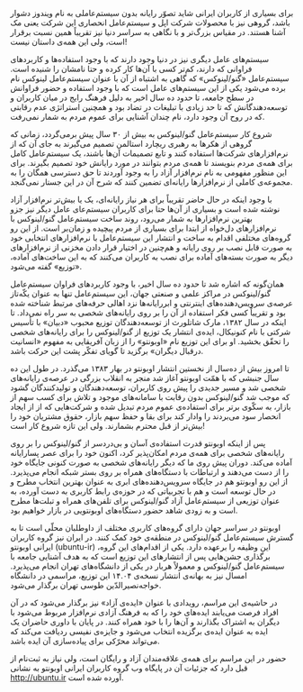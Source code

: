 برای بسیاری از کاربران ایرانی شاید تصوّر رایانه‌ بدون سیستم‌عاملی به نام ویندوز دشوار باشد، گروهی نیز با محصولات شرکت اپل و سیستم‌عامل انحصاری این شرکت یعنی مک آشنا هستند. در مقیاس بزرگ‌تر و با نگاهی به سراسر دنیا نیز تقریباً همین نسبت برقرار است، ولی این همه‌ی داستان نیست!

سیستم‌های عامل دیگری نیز در دنیا وجود دارند که با وجود استفاده‌ها و کاربردهای فراوانی که دارند، کم‌تر کسی با آن‌ها کار کرده و حتا نامشان را شنیده است. سیستم‌عامل «گنو/لینوکس» که گاهی به اشتباه از آن با عنوان سیستم‌عامل لینوکس نام برده می‌شود یکی از این سیستم‌های عامل است که با وجود استفاده و حضور فراوانش در سطح جامعه، تا حدود ده سال اخیر به دلیل فرهنگ رایج در میان کاربران و توسعه‌دهندگانش که تا حد زیادی با تبلیغات در تضاد بود و همچنین استراتژی عدم رقابتی که در روح آن وجود دارد، نام چندان آشنایی برای عموم مردم به شمار نمی‌رفت.

شروع کار سیستم‌عامل گنو/لینوکس به بیش از ۳۰ سال پیش برمی‌گردد، زمانی که گروهی از هکرها به رهبری ریچارد استالمن تصمیم می‌گیرند به جای آن که از نرم‌افزارهای شرکت‌ها استفاده کنند و تابع تصمیمات آن‌ها باشند، یک سیستم‌عامل کامل برای همه‌ی مردم بنویسند تا همه‌ی مردم بتوانند در مورد رایانش خود تصمیم بگیرند. برای این منظور مفهومی به نام نرم‌افزار آزاد را به وجود آوردند تا حق دسترسی همگان را به مجموعه‌ی کاملی از نرم‌افزارها رایانه‌ای تضمین کنند که شرح آن در این جستار نمی‌گنجد.

با وجود اینکه در حال حاضر تقریباً برای هر نیاز رایانه‌ای، یک یا بیش‌تر نرم‌افزار آزاد نوشته شده است و بسیاری از آن‌ها حتا برای کاربران سیستم‌عای عامل دیگر نیز جزو بهترین نرم‌افزارها به شمار می‌رود، روند ساخت سیستم‌عامل گنو/لینوکس با نرم‌افزارهای دل‌خواه از ابتدا برای بسیاری از مردم پیچیده و زمان‌بر است. از این رو گروه‌های مختلفی اقدام به ساخت و انتشار  این سیستم‌عامل با نرم‌افزارهای انتخابی خود به صورت قابل نصب بر روی رایانه و هم‌چنین در اختیار قرار دادن مخزنی از نرم‌افزارهای دیگر به صورت بسته‌های آماده برای نصب به کاربران می‌کنند که به این ساخت‌های آماده، «توزیع» گفته می‌شود.

همان‌گونه که اشاره شد تا حدود ده سال اخیر، با وجود کاربردهای فراوان سیستم‌عامل گنو/لینوکس در مراکز علمی و صنعتی جهان، این سیستم‌عامل تنها به عنوان یکّه‌تاز عرصه‌ی سرویس‌دهنده‌های اینترنتی و ابررایانه‌ها نزد اهالی حرفه‌های مرتبط شناخته شده بود و تقریباً کسی فکر استفاده از آن را بر روی رایانه‌های شخصی به سر راه نمی‌داد. تا اینکه در سال ۱۳۸۲، مارک شاتلورث از توسعه‌دهندگان توزیع محبوب «دبیان» با تأسیس شرکتی با نام کنونیکال، ایده‌ی انتشار یک توزیع از گنو/لینوکس را برای رایانه‌های شخصی را تحقّق بخشید. او برای این توزیع نام «اوبونتو» را از زبان آفریقایی به مفهوم «انسانیت درقبال دیگران» برگزید تا گویای تفکّر پشت این حرکت باشد.

تا امروز بیش از ده‌سال از نخستین انتشار اوبونتو در بهار ۱۳۸۳ می‌گذرد. در طول این ده سال جنبشی که با همّت اوبونتو آغاز شد منجر به انقلاب بزرگی در عرصه‌ی رایانه‌های شخصی شد و مسیر جدیدی را پیش روی کاربران، توسعه‌دهندگان و تولیدکنندگان گشود که موجب شد گنو/لینوکس بدون رقابت با سامانه‌های موجود و تلاش برای کسب سهم از بازار، به سکّوی برتر برای استفاده‌ی عموم مردم تبدیل شده و شرکت‌هایی که از از ایجاد انحصار سود می‌بردند را وادار کند برای بقا و حفظ سهم بازار، حقوق مشتریان خود را بیش‌تر از قبل محترم بشمارند. ولی این تازه شروع کار است!

پس از اینکه اوبونتو قدرت استفاده‌ی آسان و بی‌دردسر  از گنو/لینوکس را بر روی رایانه‌های شخصی برای همه‌ی مردم امکان‌پذیر کرد، اکنون خود را برای عصر پسارایانه آماده می‌کند. دوران پیش روی ما که دیگر رایانه‌های شخصی به صورت کنونی جایگاه خود را از دست می‌دهند و ارتباطات با دستگاه‌های همراه بر روی بستر شبکه انجام می‌پذیرد. از این رو  اوبونتو هم در جایگاه سرویس‌دهنده‌های ابری به عنوان بهترین انتخاب مطرح  و در حال توسعه است و هم با تجربیاتی که در حوزه‌ی رابط کاربری به دست آورده، به عنوان توزیعی از سیستم‌عامل آزاد گنو/لینوکس برای تلفن‌های همراه و تبلت‌ها مطرح است و به زودی شاهد حضور دستگاه‌های اوبونتویی در بازار خواهیم بود.

اوبونتو در سراسر جهان دارای گروه‌های کاربری مختلف از داوطلبان محلّی است تا به گسترش سیستم‌عامل گنو/لینوکس در منطقه‌ی خود کمک کنند. در ایران نیز گروه کاربران ایرانی اوبونتو (ubuntu-ir) این وظیفه را برعهده دارد. یکی از اقدام‌های این گروه، برگذاری جشن‌هایی پس از انتشارهای این توزیع است که به هدف آشنایی جامعه با سیستم‌عامل گنو/لینوکس و معمولاً هربار در یکی از دانشگاه‌های تهران انجام می‌پذیرد. امسال نیز به بهانه‌ی انتشار نسخه‌ی ۱۴.۰۴ این توزیع، مراسمی در دانشگاه خواجه‌نصیرالدّین طوسی تهران برگذار می‌شود.

در حاشیه‌ی این مراسم، رویدادی با عنوان «ایده‌ی آزاد» نیز برگذار می‌شود که در آن افراد فرصت می‌یابند ایده‌های خود را که به فرهنگ آزادی نرم‌افزار مربوط می‌شود با دیگران به اشتراک بگذارند و آن‌ها را با خود همراه کنند.  در پایان با داوری حاضران یک ایده به عنوان ایده‌ی برگزیده انتخاب می‌شود و جایزه‌ی نفیسی ردیافت می‌کند که می‌تواند محرّکی برای پیاده‌سازی آن ایده باشد.

حضور در این مراسم برای همه‌ی علاقه‌مندان آزاد و رایگان است، ولی نیاز به ثبت‌نام از قبل دارد که جزئیات آن در پایگاه وب گروه کاربران ایرانی اوبونتو به نشانی http://ubuntu.ir آورده شده است. 
